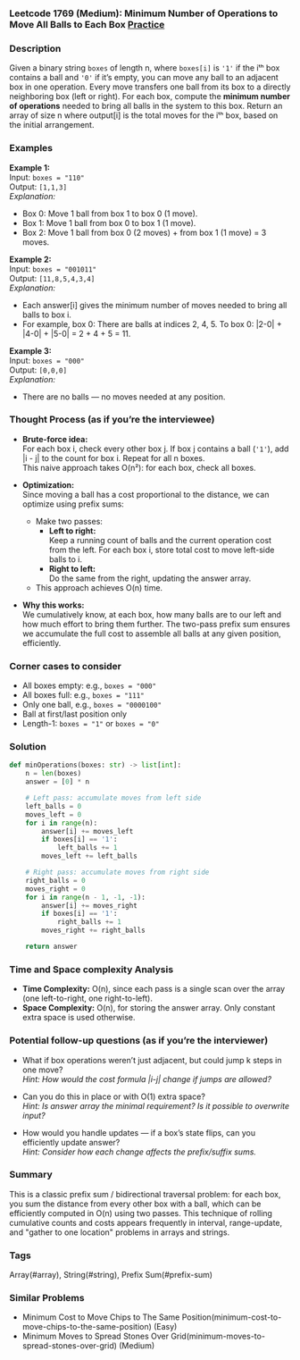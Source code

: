 ### Leetcode 1769 (Medium): Minimum Number of Operations to Move All Balls to Each Box [Practice](https://leetcode.com/problems/minimum-number-of-operations-to-move-all-balls-to-each-box)

### Description  
Given a binary string `boxes` of length n, where `boxes[i]` is `'1'` if the iᵗʰ box contains a ball and `'0'` if it’s empty, you can move any ball to an adjacent box in one operation. Every move transfers one ball from its box to a directly neighboring box (left or right). For each box, compute the **minimum number of operations** needed to bring all balls in the system to this box. Return an array of size n where output[i] is the total moves for the iᵗʰ box, based on the initial arrangement.

### Examples  

**Example 1:**  
Input: `boxes = "110"`  
Output: `[1,1,3]`  
*Explanation:*
- Box 0: Move 1 ball from box 1 to box 0 (1 move).
- Box 1: Move 1 ball from box 0 to box 1 (1 move).
- Box 2: Move 1 ball from box 0 (2 moves) + from box 1 (1 move) = 3 moves.

**Example 2:**  
Input: `boxes = "001011"`  
Output: `[11,8,5,4,3,4]`  
*Explanation:*
- Each answer[i] gives the minimum number of moves needed to bring all balls to box i.
- For example, box 0: There are balls at indices 2, 4, 5. To box 0: |2-0| + |4-0| + |5-0| = 2 + 4 + 5 = 11.

**Example 3:**  
Input: `boxes = "000"`  
Output: `[0,0,0]`  
*Explanation:*
- There are no balls — no moves needed at any position.

### Thought Process (as if you’re the interviewee)  
- **Brute-force idea:**  
  For each box i, check every other box j. If box j contains a ball (`'1'`), add |i - j| to the count for box i. Repeat for all n boxes.  
  This naive approach takes O(n²): for each box, check all boxes.

- **Optimization:**  
  Since moving a ball has a cost proportional to the distance, we can optimize using prefix sums:
  - Make two passes:
    - **Left to right:**  
      Keep a running count of balls and the current operation cost from the left. For each box i, store total cost to move left-side balls to i.
    - **Right to left:**  
      Do the same from the right, updating the answer array.
  - This approach achieves O(n) time.

- **Why this works:**  
  We cumulatively know, at each box, how many balls are to our left and how much effort to bring them further. The two-pass prefix sum ensures we accumulate the full cost to assemble all balls at any given position, efficiently.

### Corner cases to consider  
- All boxes empty: e.g., `boxes = "000"`
- All boxes full: e.g., `boxes = "111"`
- Only one ball, e.g., `boxes = "0000100"`
- Ball at first/last position only
- Length-1: `boxes = "1"` or `boxes = "0"`

### Solution

```python
def minOperations(boxes: str) -> list[int]:
    n = len(boxes)
    answer = [0] * n

    # Left pass: accumulate moves from left side
    left_balls = 0
    moves_left = 0
    for i in range(n):
        answer[i] += moves_left
        if boxes[i] == '1':
            left_balls += 1
        moves_left += left_balls

    # Right pass: accumulate moves from right side
    right_balls = 0
    moves_right = 0
    for i in range(n - 1, -1, -1):
        answer[i] += moves_right
        if boxes[i] == '1':
            right_balls += 1
        moves_right += right_balls

    return answer
```

### Time and Space complexity Analysis  

- **Time Complexity:** O(n), since each pass is a single scan over the array (one left-to-right, one right-to-left).
- **Space Complexity:** O(n), for storing the answer array. Only constant extra space is used otherwise.

### Potential follow-up questions (as if you’re the interviewer)  

- What if box operations weren’t just adjacent, but could jump k steps in one move?  
  *Hint: How would the cost formula \|i-j\| change if jumps are allowed?*

- Can you do this in place or with O(1) extra space?  
  *Hint: Is answer array the minimal requirement? Is it possible to overwrite input?*

- How would you handle updates — if a box’s state flips, can you efficiently update answer?  
  *Hint: Consider how each change affects the prefix/suffix sums.*

### Summary
This is a classic prefix sum / bidirectional traversal problem: for each box, you sum the distance from every other box with a ball, which can be efficiently computed in O(n) using two passes. This technique of rolling cumulative counts and costs appears frequently in interval, range-update, and "gather to one location" problems in arrays and strings.

### Tags
Array(#array), String(#string), Prefix Sum(#prefix-sum)

### Similar Problems
- Minimum Cost to Move Chips to The Same Position(minimum-cost-to-move-chips-to-the-same-position) (Easy)
- Minimum Moves to Spread Stones Over Grid(minimum-moves-to-spread-stones-over-grid) (Medium)